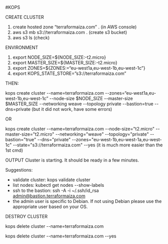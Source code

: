 #KOPS


CREATE CLUSTER
1. create hosted zone “terraformaiza.com” .  (in AWS console)
2. aws s3 mb s3://terraformaiza.com .  (create s3 bucket)
3. aws s3 ls (check)

ENVIRONMENT
1. export NODE_SIZE=${NODE_SIZE:-t2.micro}
2. export MASTER_SIZE=${MASTER_SIZE:-t2.micro}
3. export ZONES=${ZONES:=“eu-west1a,eu-west-1b,eu-west-1c”}
4. export KOPS_STATE_STORE=”s3://terraformaiza.com”

THEN:

kops create cluster   --name=terraformaiza.com   --zones=“eu-west1a,eu-west-1b,eu-west-1c”      --node-size $NODE_SIZE      --master-size $MASTER_SIZE    --networking weave      --topology private     --bastion=true     --dns=private      (but it did not work, have some errors)

OR

kops create cluster --name=terraformaiza.com --node-size="t2.micro" --master-size="t2.micro" --networking="weave" --topology="private" --bastion="true" --dns="private" --zones="eu-west-1b,eu-west-1a,eu-west-1c" --state="s3://terraformaiza.com" --yes
(it is much more easier than the 1st cmd)

OUTPUT
Cluster is starting.  It should be ready in a few minutes.


Suggestions:
 * validate cluster: kops validate cluster
 * list nodes: kubectl get nodes --show-labels
 * ssh to the bastion: ssh -A -i ~/.ssh/id_rsa admin@bastion.terraformaiza.com
 * the admin user is specific to Debian. If not using Debian please use the appropriate user based on your OS.


DESTROY CLUSTER

kops delete cluster --name=terraformaiza.com

kops delete cluster --name=terraformaiza.com --yes

